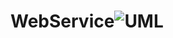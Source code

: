 # WebService![UML](https://github.com/OmarTwafshah/WebService/assets/86267588/963bbf4f-ddc9-457b-81be-15504d2b98a7)
